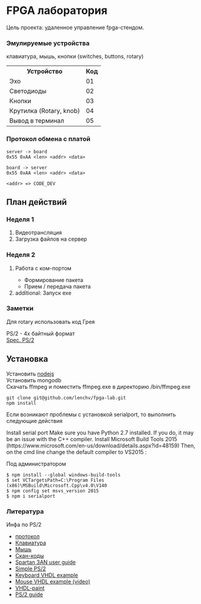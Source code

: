 # FPGA лаборатория
<p>
Цель проекта: удаленное управление fpga-стендом.
</p>

### Эмулируемые устройства
клавиатура, мышь, кнопки (switches, buttons, rotary)<br>
<table>
<tr>
<th>Устройство</th>
<th>Код</th> 
</tr>
<tr>
<td>Эхо</td>
<td>01</td> 
</tr>
<tr>
<td>Светодиоды</td>
<td>02</td> 
</tr>
<tr>
<td>Кнопки</td>
<td>03</td> 
</tr>
<tr>
<td>Крутилка (Rotary, knob)</td>
<td>04</td> 
</tr>
<tr>
<td>Вывод в терминал</td>
<td>05</td> 
</tr>
</table>

### Протокол обмена с платой
````
server -> board
0x55 0xAA <len> <addr> <data>

board -> server
0x55 0xAA <len> <addr> <data>

<addr> => CODE_DEV
````
## План действий

### Неделя 1
<ol>
<li> Видеотрансляция</li>
<li> Загрузка файлов на сервер</li>
</ol>

### Неделя 2
<ol>
<li> Работа с ком-портом</li>
  <ul>
  <li> Формирование пакета</li>
  <li> Прием / передача пакета</li>
  </ul>
   <li> additional: Запуск exe</li>
</ol>

### Заметки

Для rotary использовать код Грея
<p>
PS/2 - 4х байтный формат<br>
<a href="http://www.computer-engineering.org/ps2mouse/">Spec. PS/2</a>
</p>

## Установка
Установить <a href="//nodejs.org">nodejs</a><br>
Установить mongodb<br>
Скачать ffmpeg и поместить ffmpeg.exe в директорию /bin/ffmpeg.exe

````
git clone git@github.com/lenchv/fpga-lab.git
npm install
````
Если возникают проблемы с установкой serialport, то выполнить следующие действия<br>
<p>
Install serial port
Make sure you have Python 2.7 installed. If you do, it may be an issue with the C++ compiler. Install Microsoft Build Tools 2015 (https://www.microsoft.com/en-us/download/details.aspx?id=48159) Then, on the cmd line change the default compiler to VS2015 :
</p>
Под администратором<br>

````
$ npm install --global windows-build-tools
$ set VCTargetsPath=C:\Program Files (x86)\MSBuild\Microsoft.Cpp\v4.0\V140
$ npm config set msvs_version 2015
$ npm i serialport
````

### Литература

Инфа по PS/2
<ul>
<li><a href="http://www.computer-engineering.org/ps2protocol/">протокол</a></li>
<li><a href="http://www.computer-engineering.org/ps2keyboard/">Клавиатура</a></li>
<li><a href="http://www.computer-engineering.org/ps2mouse/">Мышь</a></li>
<li><a href="http://www.computer-engineering.org/ps2keyboard/scancodes2.html">Скан-коды</a></li>
<li><a href="https://www.gta.ufrj.br/ensino/EEL480/spartan3/ug334.pdf">Spartan 3AN user guide</a></li>
<li><a href="http://www.xess.com/static/media/projects/ps2_ctrl.pdf">Simple PS/2</a></li>
<li><a href="https://eewiki.net/pages/viewpage.action?pageId=28278929">Keyboard VHDL example</a></li>
<li><a href="https://www.youtube.com/watch?v=A1YSbLnm4_o">Mouse VHDL example (video)</a></li>
<li><a href="https://github.com/mlen/vhdl-paint">VHDL-paint</a></li>
<li><a href="http://4a4ik.blogspot.com/2015/07/ps2.html">PS/2 guide</a></li>
</ul>
